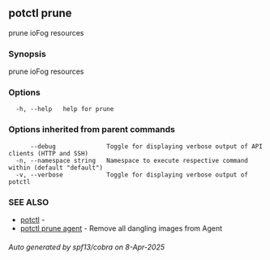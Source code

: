 ## potctl prune

prune ioFog resources

### Synopsis

prune ioFog resources

### Options

```
  -h, --help   help for prune
```

### Options inherited from parent commands

```
      --debug              Toggle for displaying verbose output of API clients (HTTP and SSH)
  -n, --namespace string   Namespace to execute respective command within (default "default")
  -v, --verbose            Toggle for displaying verbose output of potctl
```

### SEE ALSO

* [potctl](potctl.md)	 - 
* [potctl prune agent](potctl_prune_agent.md)	 - Remove all dangling images from Agent

###### Auto generated by spf13/cobra on 8-Apr-2025

